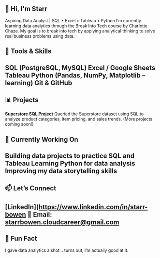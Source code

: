 ## :wave: Hi, I'm Starr 
Aspiring Data Analyst | SQL • Excel • Tableau • Python 
I’m currently learning data analytics through the Break Into Tech course by Charlotte Chaze. My goal is to break into tech by applying analytical thinking to solve real business problems using data.

## :toolbox: Tools & Skills 
SQL (PostgreSQL, MySQL) 
Excel / Google Sheets 
Tableau 
Python (Pandas, NumPy, Matplotlib – learning) 
Git & GitHub 
---
## :bar_chart: Projects 
**[Superstore SQL Project](https://github.com/starrbowen/Superstore-SQL-Project)** 
  Queried the Superstore dataset using SQL to analyze product categories, item pricing, and sales trends.
(More projects coming soon!)

## :seedling: Currently Working On 
Building data projects to practice SQL and Tableau 
Learning Python for data analysis 
Improving my data storytelling skills
---
## :mailbox: Let’s Connect 
[LinkedIn](https://www.linkedin.com/in/starr-bowen
:e-mail: Email: starrbowen.cloudcareer@gmail.com 
---
## :tada: Fun Fact 
I gave data analytics a shot... turns out, I’m actually good at it.







